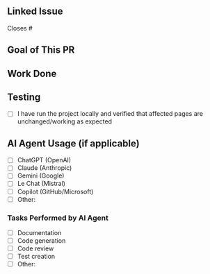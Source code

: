 ## Linked Issue

<!-- Link to the related issue, if any -->

Closes #

## Goal of This PR

<!-- Describe the purpose or problem this PR addresses -->

## Work Done

<!-- Summarize the changes made and add a screenshot or describe visual changes if relevant -->

## Testing

- [ ] I have run the project locally and verified that affected pages are unchanged/working as expected

## AI Agent Usage (if applicable)

<!-- Check all that apply -->

- [ ] ChatGPT (OpenAI)
- [ ] Claude (Anthropic)
- [ ] Gemini (Google)
- [ ] Le Chat (Mistral)
- [ ] Copilot (GitHub/Microsoft)
- [ ] Other:

### Tasks Performed by AI Agent

<!-- Check all that apply -->

- [ ] Documentation
- [ ] Code generation
- [ ] Code review
- [ ] Test creation
- [ ] Other:
